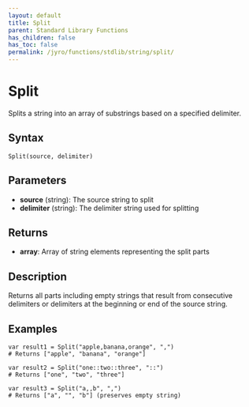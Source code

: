 ```yaml
---
layout: default
title: Split
parent: Standard Library Functions
has_children: false
has_toc: false
permalink: /jyro/functions/stdlib/string/split/
---
```


# Split

Splits a string into an array of substrings based on a specified delimiter.

## Syntax

```jyro
Split(source, delimiter)
```

## Parameters

- **source** (string): The source string to split
- **delimiter** (string): The delimiter string used for splitting

## Returns

- **array**: Array of string elements representing the split parts

## Description

Returns all parts including empty strings that result from consecutive delimiters or delimiters at the beginning or end of the source string.

## Examples

```jyro
var result1 = Split("apple,banana,orange", ",")
# Returns ["apple", "banana", "orange"]
```

```jyro
var result2 = Split("one::two::three", "::")
# Returns ["one", "two", "three"]
```

```jyro
var result3 = Split("a,,b", ",")
# Returns ["a", "", "b"] (preserves empty string)
```